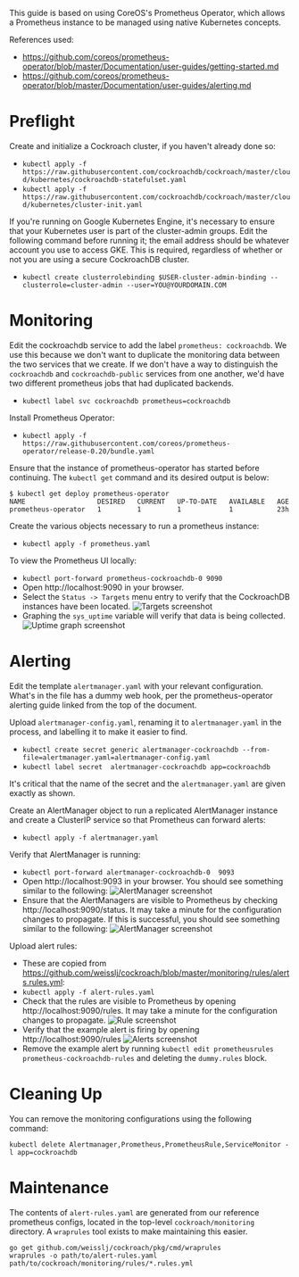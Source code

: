 This guide is based on using CoreOS's Prometheus Operator, which allows
a Prometheus instance to be managed using native Kubernetes concepts.


References used:
* https://github.com/coreos/prometheus-operator/blob/master/Documentation/user-guides/getting-started.md
* https://github.com/coreos/prometheus-operator/blob/master/Documentation/user-guides/alerting.md

# Preflight

Create and initialize a Cockroach cluster, if you haven't already done
so:
* `kubectl apply -f
https://raw.githubusercontent.com/cockroachdb/cockroach/master/cloud/kubernetes/cockroachdb-statefulset.yaml`
* `kubectl apply -f
https://raw.githubusercontent.com/cockroachdb/cockroach/master/cloud/kubernetes/cluster-init.yaml`


If you're running on Google Kubernetes Engine, it's necessary to ensure
that your Kubernetes user is part of the cluster-admin groups.  Edit the
following command before running it; the email address should be
whatever account you use to access GKE.  This is required, regardless
of whether or not you are using a secure CockroachDB cluster.
* `kubectl create clusterrolebinding $USER-cluster-admin-binding
--clusterrole=cluster-admin --user=YOU@YOURDOMAIN.COM`

# Monitoring

Edit the cockroachdb service to add the label `prometheus: cockroachdb`.
We use this because we don't want to duplicate the monitoring data
between the two services that we create.  If we don't have a way to
distinguish the `cockroachdb` and `cockroachdb-public` services from
one another, we'd have two different prometheus jobs that had duplicated
backends.
* `kubectl label svc cockroachdb prometheus=cockroachdb`


Install Prometheus Operator:
* `kubectl apply -f
https://raw.githubusercontent.com/coreos/prometheus-operator/release-0.20/bundle.yaml`

Ensure that the instance of prometheus-operator has started before
continuing.  The `kubectl get` command and its desired output is below:
```
$ kubectl get deploy prometheus-operator
NAME                  DESIRED   CURRENT   UP-TO-DATE   AVAILABLE   AGE
prometheus-operator   1         1         1            1           23h
```

Create the various objects necessary to run a prometheus instance:
* `kubectl apply -f prometheus.yaml`

To view the Prometheus UI locally:
* `kubectl port-forward
prometheus-cockroachdb-0 9090`
* Open http://localhost:9090 in your browser.
* Select the `Status -> Targets` menu entry to verify that the
  CockroachDB instances have been located.
  ![Targets screenshot](img/targets.png)
* Graphing the `sys_uptime` variable will verify that data is being
  collected. ![Uptime graph screenshot](img/graph.png)


# Alerting

Edit the template `alertmanager.yaml` with your relevant configuration.
What's in the file has a dummy web hook, per the prometheus-operator
alerting guide linked from the top of the document.

Upload `alertmanager-config.yaml`, renaming it to `alertmanager.yaml`
in the process, and labelling it to make it easier to find.
* `kubectl create secret generic
alertmanager-cockroachdb --from-file=alertmanager.yaml=alertmanager-config.yaml`
* `kubectl label secret  alertmanager-cockroachdb app=cockroachdb`

It's critical that the name of the secret and the `alertmanager.yaml`
are given exactly as shown.

Create an AlertManager object to run a replicated AlertManager instance
and create a ClusterIP service so that Prometheus can forward alerts:
* `kubectl apply -f alertmanager.yaml`


Verify that AlertManager is running:
* `kubectl port-forward alertmanager-cockroachdb-0  9093`
* Open http://localhost:9093 in your browser.  You should see something
  similar to the following:
  ![AlertManager screenshot](img/alertmanager.png)
* Ensure that the AlertManagers are visible to Prometheus by checking
  http://localhost:9090/status.  It may take a minute for the configuration
  changes to propagate.  If this is successful, you should see something
  similar to the following:
  ![AlertManager screenshot](img/status-alertmanagers.png)


Upload alert rules:
*  These are copied from https://github.com/weisslj/cockroach/blob/master/monitoring/rules/alerts.rules.yml:
* `kubectl apply -f alert-rules.yaml`
* Check that the rules are visible to Prometheus by opening
  http://localhost:9090/rules.  It may take a minute for the configuration
  changes to propagate. ![Rule screenshot](img/rules.png)
* Verify that the example alert is firing by opening
  http://localhost:9090/rules ![Alerts screenshot](img/alerts.png)
* Remove the example alert by running
  `kubectl edit prometheusrules prometheus-cockroachdb-rules` and
  deleting the `dummy.rules` block.

# Cleaning Up

You can remove the monitoring configurations using the following command:

`kubectl delete Alertmanager,Prometheus,PrometheusRule,ServiceMonitor -l app=cockroachdb`

# Maintenance

The contents of `alert-rules.yaml` are generated from our reference
prometheus configs, located in the top-level `cockroach/monitoring`
directory.  A `wraprules` tool exists to make maintaining this easier.

```
go get github.com/weisslj/cockroach/pkg/cmd/wraprules
wraprules -o path/to/alert-rules.yaml path/to/cockroach/monitoring/rules/*.rules.yml
```
